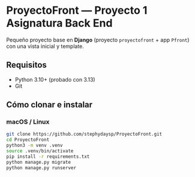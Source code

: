 # ProyectoFront — Proyecto 1 Asignatura Back End

Pequeño proyecto base en **Django** (proyecto `proyectofront` + app `Pfront`) con una vista inicial y template.

## Requisitos
- Python 3.10+ (probado con 3.13)
- Git

## Cómo clonar e instalar

### macOS / Linux
```bash
git clone https://github.com/stephydaysp/ProyectoFront.git
cd ProyectoFront
python3 -m venv .venv
source .venv/bin/activate
pip install -r requirements.txt
python manage.py migrate
python manage.py runserver

